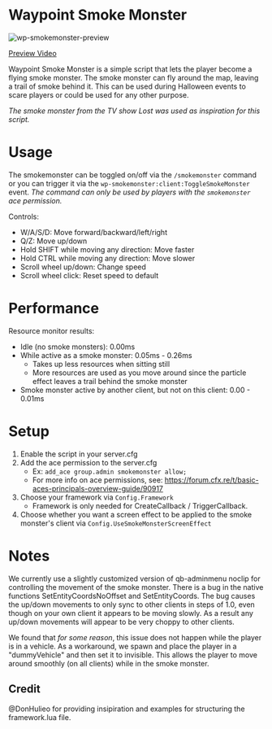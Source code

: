 # Waypoint Smoke Monster

![wp-smokemonster-preview](https://github.com/WaypointRP/wp-smokemonster/assets/83190290/7882d926-bd36-4f2d-b72d-c97bd212cb54)

[Preview Video](https://youtu.be/r97PeiGR7EU)

Waypoint Smoke Monster is a simple script that lets the player become a flying smoke monster. The smoke monster can fly around the map, leaving a trail of smoke behind it. This can be used during Halloween events to scare players or could be used for any other purpose.

_The smoke monster from the TV show Lost was used as inspiration for this script._ 

# Usage

The smokemonster can be toggled on/off via the `/smokemonster` command or you can trigger it via the `wp-smokemonster:client:ToggleSmokeMonster` event. _The command can only be used by players with the `smokemonster` ace permission._

Controls:
- W/A/S/D: Move forward/backward/left/right
- Q/Z: Move up/down
- Hold SHIFT while moving any direction: Move faster
- Hold CTRL while moving any direction: Move slower
- Scroll wheel up/down: Change speed
- Scroll wheel click: Reset speed to default

# Performance

Resource monitor results:
- Idle (no smoke monsters): 0.00ms
- While active as a smoke monster: 0.05ms - 0.26ms 
    - Takes up less resources when sitting still
    - More resources are used as you move around since the particle effect leaves a trail behind the smoke monster
- Smoke monster active by another client, but not on this client: 0.00 - 0.01ms

# Setup
1. Enable the script in your server.cfg
2. Add the ace permission to the server.cfg
   - Ex: `add_ace group.admin smokemonster allow;`
   - For more info on ace permissions, see: https://forum.cfx.re/t/basic-aces-principals-overview-guide/90917
3. Choose your framework via `Config.Framework`
    - Framework is only needed for CreateCallback / TriggerCallback.
4. Choose whether you want a screen effect to be applied to the smoke monster's client via `Config.UseSmokeMonsterScreenEffect`

# Notes
We currently use a slightly customized version of qb-adminmenu noclip for controlling the movement of the smoke monster. There is a bug in the native functions SetEntityCoordsNoOffset and SetEntityCoords. The bug causes the up/down movements to only sync to other clients in steps of 1.0, even though on your own client it appears to be moving slowly. As a result any up/down movements will appear to be very choppy to other clients.

We found that _for some reason_, this issue does not happen while the player is in a vehicle. As a workaround, we spawn and place the player in a "dummyVehicle" and then set it to invisible. This allows the player to move around smoothly (on all clients) while in the smoke monster.

## Credit
@DonHulieo for providing insipiration and examples for structuring the framework.lua file.
